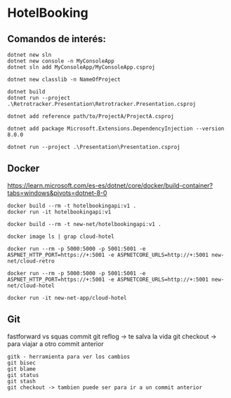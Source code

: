 # HotelBooking

## Comandos de interés:

```
dotnet new sln
dotnet new console -n MyConsoleApp
dotnet sln add MyConsoleApp/MyConsoleApp.csproj

dotnet new classlib -n NameOfProject

dotnet build
dotnet run --project .\Retrotracker.Presentation\Retrotracker.Presentation.csproj

dotnet add reference path/to/ProjectA/ProjectA.csproj

dotnet add package Microsoft.Extensions.DependencyInjection --version 8.0.0

dotnet run --project .\Presentation\Presentation.csproj
```
## Docker
https://learn.microsoft.com/es-es/dotnet/core/docker/build-container?tabs=windows&pivots=dotnet-8-0

```
docker build --rm -t hotelbookingapi:v1 .
docker run -it hotelbookingapi:v1

docker build --rm -t new-net/hotelbookingapi:v1 .

docker image ls | grap cloud-hotel

docker run --rm -p 5000:5000 -p 5001:5001 -e ASPNET_HTTP_PORT=https://+:5001 -e ASPNETCORE_URLS=http://+:5001 new-net/cloud-retro

docker run --rm -p 5000:5000 -p 5001:5001 -e ASPNET_HTTP_PORT=https://+:5001 -e ASPNETCORE_URLS=http://+:5001 new-net/cloud-hotel

docker run -it new-net-app/cloud-hotel
```

## Git
fastforward vs squas commit
git reflog -> te salva la vida
git checkout <hash del commit> -> para viajar a otro commit anterior

```
gitk - herramienta para ver los cambios
git bisec
git blame
git status
git stash
git checkout -> tambien puede ser para ir a un commit anterior
```